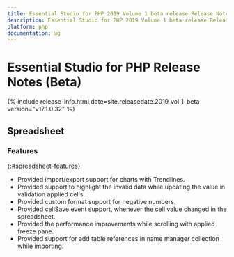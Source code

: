 ```yaml
---
title: Essential Studio for PHP 2019 Volume 1 beta release Release Notes  
description: Essential Studio for PHP 2019 Volume 1 beta release Release Notes  
platform: php
documentation: ug
---
```


# Essential Studio for PHP  Release Notes  (Beta)

{% include release-info.html date=site.releasedate.2019_vol_1_beta  version="v17.1.0.32" %} 






## Spreadsheet

### Features
{:#spreadsheet-features}

* Provided import/export support for charts with Trendlines.
* Provided support to highlight the invalid data while updating the value in validation applied cells.
* Provided custom format support for negative numbers.
* Provided cellSave event support, whenever the cell value changed in the spreadsheet.
* Provided the performance improvements while scrolling with applied freeze pane.
* Provided support for add table references in name manager collection while importing.

